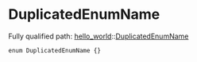 # DuplicatedEnumName

Fully qualified path: [hello_world](./hello_world.md)::[DuplicatedEnumName](./hello_world-DuplicatedEnumName.md)

<pre><code class="language-rust">enum DuplicatedEnumName {}</code></pre>

